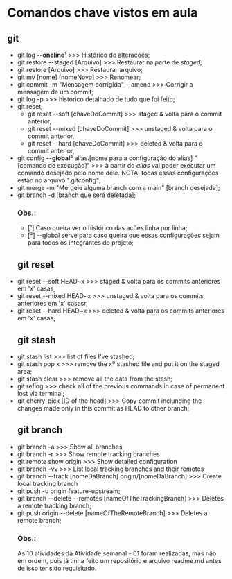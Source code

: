 # Comandos chave vistos em aula


<h2>git</h2>
<ul>
    <li>git log <b>--oneline</b>¹ >>> Histórico de alterações;</li>
    <li>git restore --staged [Arquivo] >>> Restaurar na parte de <i>staged;</i></li>
    <li>git restore [Arquivo] >>> Restaurar arquivo;</li>
    <li>git mv [nome] [nomeNovo] >>> Renomear;</li>
    <li>git commit -m "Mensagem corrigida" --amend >>> Corrigir a mensagem de um commit;</li>
    <li>git log -p >>> histórico detalhado de tudo que foi feito;</li>
    <li>
        git reset;
        <ul>
            <li>git reset --soft [chaveDoCommit] >>> staged & volta para o commit anterior,</li>
            <li>git reset --mixed [chaveDoCommit] >>> unstaged & volta para o commit anterior,</li>
            <li>git reset --hard [chaveDoCommit] >>> deleted & volta para o commit anterior,</li>
        </ul>
    </li>
    <li>git config <b>--global</b>² alias.[nome para a configuração do alias] "[comando de execução]"
    >>> à partir do <i>alias</i> vai poder executar um comando desejado pelo nome dele. NOTA: todas 
    essas configurações estão no arquivo ".gitconfig";
    </li>
    <li>git merge -m "Mergeie alguma branch com a main" [branch desejada];</li>
    <li>git branch -d [branch que será deletada];</li>


<h3>Obs.:</h3>
<ul>
    <li>[¹] Caso queira ver o histórico das ações linha por linha;</li>
    <li>[²] --global serve para caso queira que essas configurações sejam para todos os integrantes do projeto;</li>
</ul>
    <h2>git reset</h2>
    <li>git reset --soft HEAD~x >>> staged & volta para os commits anteriores em 'x' casas,</li>
    <li>git reset --mixed HEAD~x >>> unstaged & volta para os commits anteriores em 'x' casasr,</li>
    <li>git reset --hard HEAD~x >>> deleted & volta para os commits anteriores em 'x' casas,</li>
    <h2>git stash</h2>
    <li>git stash list >>> list of files I've stashed;</li>
    <li>git stash pop x >>> remove the xº stashed file and put it on the staged area;</li>
    <li>git stash clear >>> remove all the data from the stash;</li>
    <li>git reflog >>> check all of the previous commands in case of permanent lost via terminal;</li>
    <li>git cherry-pick [ID of the head] >>> Copy commit inclunding the changes made only in this commit as HEAD to other branch;</li>
    <h2>git branch</h2>
    <li>git branch -a >>> Show all branches</li>
    <li>git branch -r >>> Show remote tracking branches</li>
    <li>git remote show origin >>> Show detailed configuration</li>
    <li>git branch -vv >>> List local tracking branches and their remotes</li>
    <li>git branch --track [nomeDaBranch] origin/[nomeDaBranch] >>> Create local tracking branch</li>
    <li>git push -u origin feature-upstream;</li>
    <li>git branch --delete --remotes [nameOfTheTrackingBranch] >>> Deletes a remote tracking branch;</li>
    <li>git push origin --delete [nameOfTheRemoteBranch] >>> Deletes a remote branch;</li>
<h3>Obs.:</h3>
<p>As 10 atividades da Atividade semanal - 01 foram realizadas, mas não em ordem, pois já tinha feito um repositório e arquivo readme.md antes de isso ter sido requisitado.</p>

</ul>